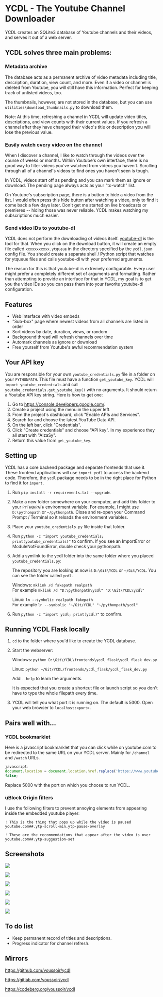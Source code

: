 YCDL - The Youtube Channel Downloader
=====================================

YCDL creates an SQLite3 database of Youtube channels and their videos, and serves it out of a web server.

## YCDL solves three main problems:

### Metadata archive

The database acts as a permanent archive of video metadata including title, description, duration, view count, and more. Even if a video or channel is deleted from Youtube, you will still have this information. Perfect for keeping track of unlisted videos, too.

The thumbnails, however, are not stored in the database, but you can use `utilities\download_thumbnails.py` to download them.

Note: At this time, refreshing a channel in YCDL will update video titles, descriptions, and view counts with their current values. If you refresh a channel after they have changed their video's title or description you will lose the previous value.

### Easily watch every video on the channel

When I discover a channel, I like to watch through the videos over the course of weeks or months. Within Youtube's own interface, there is no good way to filter videos you've watched from videos you haven't. Scrolling through all of a channel's videos to find ones you haven't seen is tough.

In YCDL, videos start off as pending and you can mark them as ignore or download. The pending page always acts as your "to-watch" list.

On Youtube's subscription page, there is a button to hide a video from the list. I would often press this hide button after watching a video, only to find it come back a few days later. Don't get me started on live broadcasts or premieres -- hiding those was never reliable. YCDL makes watching my subscriptions much easier.

### Send video IDs to youtube-dl

YCDL does not perform the downloading of videos itself. [youtube-dl](https://github.com/ytdl-org/youtube-dl) is the tool for that. When you click on the download button, it will create an empty file called `xxxxxxxxxxx.ytqueue` in the directory specified by the `ycdl.json` config file. You should create a separate shell / Python script that watches for ytqueue files and calls youtube-dl with your preferred arguments.

The reason for this is that youtube-dl is extremely configurable. Every user might prefer a completely different set of arguments and formatting. Rather than attempting to provide an interface for that in YCDL, my goal is to get you the video IDs so you can pass them into your favorite youtube-dl configuration.

## Features

- Web interface with video embeds
- "Sub-box" page where newest videos from all channels are listed in order
- Sort videos by date, duration, views, or random
- Background thread will refresh channels over time
- Automark channels as ignore or download
- Free yourself from Youtube's awful recommendation system

## Your API key

You are responsible for your own `youtube_credentials.py` file in a folder on your `PYTHONPATH`. This file must have a function `get_youtube_key`. YCDL will `import youtube_credentials` and call `youtube_credentials.get_youtube_key()` with no arguments. It should return a Youtube API key string. Here is how to get one:

1. Go to https://console.developers.google.com/.
2. Create a project using the menu in the upper left.
3. From the project's dashboard, click "Enable APIs and Services".
4. Search for and choose the latest YouTube Data API.
5. On the left bar, click "Credentials".
6. Click "Create credentials" and choose "API key". In my experience they all start with "AIzaSy".
7. Return this value from `get_youtube_key`.

## Setting up

YCDL has a core backend package and separate frontends that use it. These frontend applications will use `import ycdl` to access the backend code. Therefore, the `ycdl` package needs to be in the right place for Python to find it for `import`.

1. Run `pip install -r requirements.txt --upgrade`.

2. Make a new folder somewhere on your computer, and add this folder to your `PYTHONPATH` environment variable. For example, I might use `D:\pythonpath` or `~/pythonpath`. Close and re-open your Command Prompt / Terminal so it reloads the environment variables.

3. Place your `youtube_credentials.py` file inside that folder.

4. Run `python -c "import youtube_credentials; print(youtube_credentials)"` to confirm. If you see an ImportError or ModuleNotFoundError, double check your pythonpath.

5. Add a symlink to the ycdl folder into the same folder where you placed `youtube_credentials.py`:

    The repository you are looking at now is `D:\Git\YCDL` or `~/Git/YCDL`. You can see the folder called `ycdl`.

    Windows: `mklink /d fakepath realpath`  
    For example `mklink /d "D:\pythonpath\ycdl" "D:\Git\YCDL\ycdl"`

    Linux: `ln --symbolic realpath fakepath`  
    For example `ln --symbolic "~/Git/YCDL" "~/pythonpath/ycdl"`

6. Run `python -c "import ycdl; print(ycdl)"` to confirm.

## Running YCDL Flask locally

1. `cd` to the folder where you'd like to create the YCDL database.
2. Start the webserver:

    Windows: `python D:\Git\YCDL\frontends\ycdl_flask\ycdl_flask_dev.py`

    Linux: `python ~/Git/YCDL/frontends/ycdl_flask/ycdl_flask_dev.py`

    Add `--help` to learn the arguments.

    It is expected that you create a shortcut file or launch script so you don't have to type the whole filepath every time.

3. YCDL will tell you what port it is running on. The default is 5000. Open your web browser to `localhost:<port>`.

## Pairs well with...

### YCDL bookmarklet

Here is a javascript bookmarklet that you can click while on youtube.com to be redirected to the same URL on your YCDL server. Mainly for `/channel` and `/watch` URLs.

```Javascript
javascript:
document.location = document.location.href.replace('https://www.youtube.com', 'http://localhost:5000');
false;
```

Replace 5000 with the port on which you choose to run YCDL.

### uBlock Origin filters

I use the following filters to prevent annoying elements from appearing inside the embedded youtube player:

```
! This is the thing that pops up while the video is paused
youtube.com##.ytp-scroll-min.ytp-pause-overlay

! These are the recommendations that appear after the video is over
youtube.com##.ytp-suggestion-set
```

## Screenshots

![](https://user-images.githubusercontent.com/7299570/133191450-5ecf7ab2-fd22-4bcc-9d6b-eb29e23da7d9.png)

![](https://user-images.githubusercontent.com/7299570/133191359-94500650-ac27-4968-87de-f8b791733ebe.png)

![](https://user-images.githubusercontent.com/7299570/133191446-90d68bc7-26b3-4d0a-a0cf-cc8cea87b399.png)

![](https://user-images.githubusercontent.com/7299570/78462832-cb80c600-768a-11ea-9b86-529e1a22616c.png)

![](https://user-images.githubusercontent.com/7299570/133191451-e092bd12-feee-4d1a-b4b7-824f7a02856e.png)

![](https://user-images.githubusercontent.com/7299570/78462834-cc195c80-768a-11ea-942b-e89a3dabe64d.png)

## To do list

- Keep permanent record of titles and descriptions.
- Progress indicator for channel refresh.

## Mirrors

https://github.com/voussoir/ycdl

https://gitlab.com/voussoir/ycdl

https://codeberg.org/voussoir/ycdl
